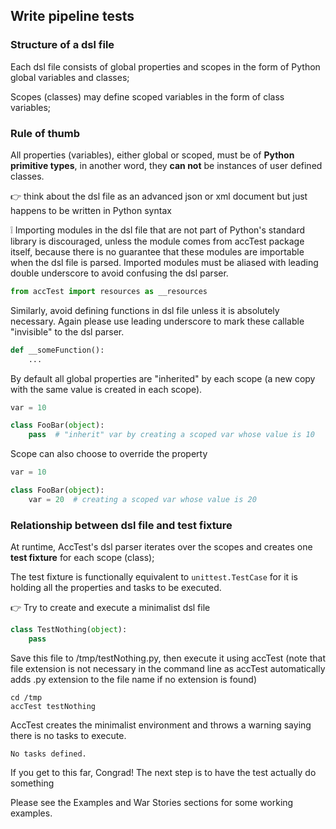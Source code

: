 Write pipeline tests
--------------------

### Structure of a dsl file ###

Each dsl file consists of global properties and scopes in the form of Python global variables and classes;

Scopes (classes) may define scoped variables in the form of class variables;

### Rule of thumb ###

All properties (variables), either global or scoped, must be of **Python primitive types**, in another word, they **can not** be
 instances of user defined classes.

:point_right: think about the dsl file as an advanced json or xml document but just happens to be written in Python syntax

:grey_exclamation: Importing modules in the dsl file that are not part of Python's standard library is discouraged, unless the module comes
from accTest package itself, because there is no guarantee that
these modules are importable when the dsl file is parsed.
Imported modules must be aliased with leading double underscore to avoid confusing the dsl parser.

```python
from accTest import resources as __resources
```

Similarly, avoid defining functions in dsl file unless it is absolutely necessary. Again please use leading underscore to
  mark these callable "invisible" to the dsl parser.

```python
def __someFunction():
    ...
```

By default all global properties are "inherited" by each scope (a new copy with the same value is created in each scope).

```python
var = 10

class FooBar(object):
    pass  # "inherit" var by creating a scoped var whose value is 10
```

Scope can also choose to override the property

```python
var = 10

class FooBar(object):
    var = 20  # creating a scoped var whose value is 20
```

### Relationship between dsl file and test fixture ###

At runtime, AccTest's dsl parser iterates over the scopes and creates one **test fixture** for each scope (class);

The test fixture is functionally equivalent to ```unittest.TestCase``` for it is holding all the properties and tasks
 to be executed.

:point_right: Try to create and execute a minimalist dsl file

```python
class TestNothing(object):
    pass
```

Save this file to /tmp/testNothing.py, then execute it using accTest (note that file extension is not necessary in the
 command line as accTest automatically adds .py extension to the file name if no extension is found)

```
cd /tmp
accTest testNothing
```

AccTest creates the minimalist environment and throws a warning saying there is no tasks to execute.

```
No tasks defined.
```

If you get to this far, Congrad! The next step is to have the test actually do something

Please see the Examples and War Stories sections for some working examples.
